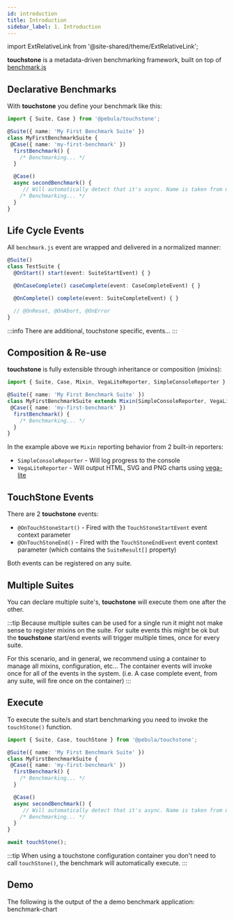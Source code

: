 ```yaml
---
id: introduction
title: Introduction
sidebar_label: 1. Introduction
---
```

import ExtRelativeLink from '@site-shared/theme/ExtRelativeLink';

**touchstone** is a metadata-driven benchmarking framework, built on top of [benchmark.js](https://benchmarkjs.com/)

## Declarative Benchmarks

With **touchstone** you define your benchmark like this:

```typescript
import { Suite, Case } from '@pebula/touchstone';

@Suite({ name: 'My First Benchmark Suite' })
class MyFirstBenchmarkSuite {
 @Case({ name: 'my-first-benchmark' })
  firstBenchmark() {
    /* Benchmarking... */
  }

  @Case()
  async secondBenchmark() {
     // Will automatically detect that it's async. Name is taken from method name.
    /* Benchmarking... */
  }
}
```

## Life Cycle Events

All `benchmark.js` event are wrapped and delivered in a normalized manner:

```typescript
@Suite()
class TestSuite {
  @OnStart() start(event: SuiteStartEvent) { }

  @OnCaseComplete() caseComplete(event: CaseCompleteEvent) { }

  @OnComplete() complete(event: SuiteCompleteEvent) { }

  // @OnReset, @OnAbort, @OnError
}
```

:::info
There are additional, touchstone specific, events...
:::

## Composition & Re-use

**touchstone** is fully extensible through inheritance or composition (mixins):

```typescript
import { Suite, Case, Mixin, VegaLiteReporter, SimpleConsoleReporter } from '@pebula/touchstone';

@Suite({ name: 'My First Benchmark Suite' })
class MyFirstBenchmarkSuite extends Mixin(SimpleConsoleReporter, VegaLiteReporter) {
 @Case({ name: 'my-first-benchmark' })
  firstBenchmark() {
    /* Benchmarking... */
  }
}
```

In the example above we `Mixin` reporting behavior from 2 built-in reporters:

- `SimpleConsoleReporter` - Will log progress to the console
- `VegaLiteReporter` - Will output HTML, SVG and PNG charts using [vega-lite](https://vega.github.io/vega-lite/)

## TouchStone Events

There are 2 **touchstone** events:

- `@OnTouchStoneStart()` - Fired with the `TouchStoneStartEvent` event context parameter
- `@OnTouchStoneEnd()` - Fired with the `TouchStoneEndEvent` event context parameter (which contains the `SuiteResult[]` property)

Both events can be registered on any suite.

## Multiple Suites

You can declare multiple suite's, **touchstone** will execute them one after the other.

:::tip
Because multiple suites can be used for a single run it might not make sense to register mixins on the suite.
For suite events this might be ok but the **touchstone** start/end events will trigger multiple times, once for every suite.

For this scenario, and in general, we recommend using a container to manage all mixins, configuration, etc...
The container events will invoke once for all of the events in the system. (i.e. A case complete event, from any suite, will fire once on the container)
:::

## Execute

To execute the suite/s and start benchmarking you need to invoke the `touchStone()` function.

```typescript
import { Suite, Case, touchStone } from '@pebula/touchstone';

@Suite({ name: 'My First Benchmark Suite' })
class MyFirstBenchmarkSuite {
 @Case({ name: 'my-first-benchmark' })
  firstBenchmark() {
    /* Benchmarking... */
  }

  @Case()
  async secondBenchmark() {
     // Will automatically detect that it's async. Name is taken from method name.
    /* Benchmarking... */
  }
}

await touchStone();
```

:::tip
When using a touchstone configuration container you don't need to call `touchStone()`, the benchmark
will automatically execute.
:::

## Demo

The following is the output of the a demo benchmark application: <ExtRelativeLink to="benchmarks/benchmark-chart.html">benchmark-chart</ExtRelativeLink>

